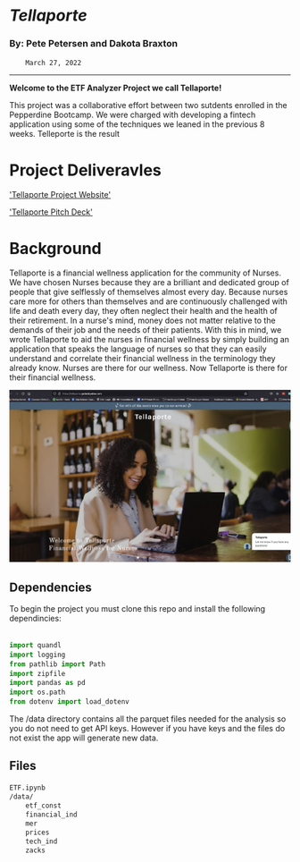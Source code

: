 # *Tellaporte*                                  

### By: Pete Petersen and Dakota Braxton 
        March 27, 2022  
---
**Welcome to the ETF Analyzer Project we call Tellaporte!**

This project was a collaborative effort between two sutdents enrolled in the Pepperdine Bootcamp.  We were charged with developing a fintech application using some of the techniques we leaned in the previous 8 weeks.  Telleporte is the result

# Project Deliveravles  

['Tellaporte Project Website'](https://tellaporte.godaddysites.com/)  

['Tellaporte Pitch Deck'](https://docs.google.com/presentation/d/1tjTHTjb50yCuq5buGgM85Py6MKm5J6Bn/edit#slide=id.g11a97544c2e_1_11)  


# Background

Tellaporte is a financial wellness application for the community of Nurses. We have chosen Nurses because they are a brilliant and dedicated group of people that give selflessly of themselves almost every day. Because nurses care more for others than themselves and are continuously challenged with life and death every day, they often neglect their health and the health of their retirement. In a nurse's mind, money does not matter relative to the demands of their job and the needs of their patients. With this in mind, we wrote Tellaporte to aid the nurses in financial wellness by simply building an application that speaks the language of nurses so that they can easily understand and correlate their financial wellness in the terminology they already know. Nurses are there for our wellness. Now Tellaporte is there for their financial wellness.

![Tellaporte](tellaporte.jpg)

## Dependencies

To begin the project you must clone this repo and install the following dependincies:

```python

import quandl
import logging
from pathlib import Path
import zipfile
import pandas as pd
import os.path
from dotenv import load_dotenv


```
The /data directory contains all the parquet files needed for the analysis so you do not need to get API keys.  However if you have keys and the files do not exist the app will generate new data.

## Files
   
    ETF.ipynb
    /data/
        etf_const
        financial_ind
        mer
        prices
        tech_ind
        zacks

